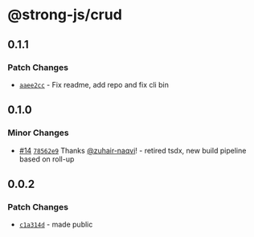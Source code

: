 # @strong-js/crud

## 0.1.1

### Patch Changes

- [`aaee2cc`](https://github.com/strongly-labs/strong-js/commit/aaee2cc6c04f63f1673aabc2f3c72002728ddcaa) - Fix readme, add repo and fix cli bin

## 0.1.0

### Minor Changes

- [#14](https://github.com/strongly-labs/strong-js/pull/14) [`78562e9`](https://github.com/strongly-labs/strong-js/commit/78562e974a895c7dfe0c6f5765414edb34764802) Thanks [@zuhair-naqvi](https://github.com/zuhair-naqvi)! - retired tsdx, new build pipeline based on roll-up

## 0.0.2

### Patch Changes

- [`c1a314d`](https://github.com/strongly-labs/strongly/commit/c1a314daff85da271fba691f2619e210dda50f88) - made public
